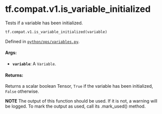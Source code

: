 <div itemscope itemtype="http://developers.google.com/ReferenceObject">
<meta itemprop="name" content="tf.compat.v1.is_variable_initialized" />
<meta itemprop="path" content="Stable" />
</div>

# tf.compat.v1.is_variable_initialized

Tests if a variable has been initialized.

``` python
tf.compat.v1.is_variable_initialized(variable)
```



Defined in [`python/ops/variables.py`](/code/stable/tensorflow/python/ops/variables.py).

<!-- Placeholder for "Used in" -->


#### Args:


* <b>`variable`</b>: A `Variable`.


#### Returns:

Returns a scalar boolean Tensor, `True` if the variable has been
initialized, `False` otherwise.



**NOTE** The output of this function should be used.  If it is not, a warning will be logged.  To mark the output as used, call its .mark_used() method.